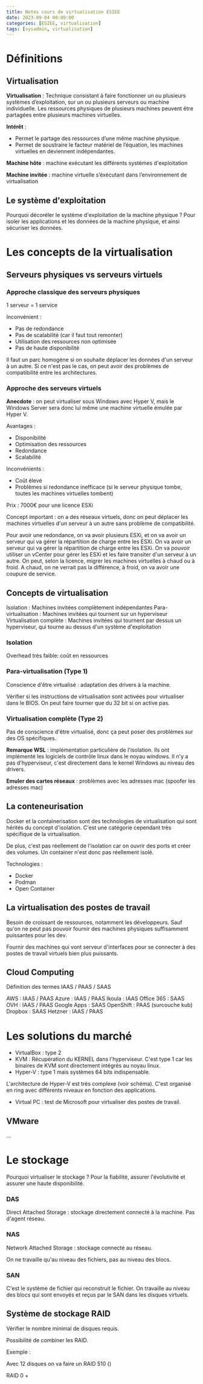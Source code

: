 ```yaml
---
title: Notes cours de virtualisation ESIEE
date: 2023-09-04 00:00:00
categories: [ESIEE, virtualisation]
tags: [sysadmin, virtualisation]
---
```


# Définitions

## Virtualisation

**Virtualisation** : Technique consistant à faire fonctionner un ou plusieurs systèmes d’exploitation, sur un ou plusieurs serveurs ou machine individuelle. Les ressources physiques de plusieurs machines peuvent être partagées entre plusieurs machines virtuelles.

**Intérêt** : 
- Permet le partage des ressources d’une même machine physique. 
- Permet de soustraire le facteur matériel de l’équation, les machines virtuelles en deviennent indépendantes.

**Machine hôte** : machine exécutant les différents systèmes d'exploitation

**Machine invitée** : machine virtuelle s’éxécutant dans l’environnement de virtualisation

## Le système d'exploitation

Pourquoi décoréler le système d'exploitation de la machine physique ? Pour isoler les applications et les données de la machine physique, et ainsi sécuriser les données.

# Les concepts de la virtualisation

## Serveurs physiques vs serveurs virtuels

### Approche classique des serveurs physiques

1 serveur = 1 service

Inconvénient : 
- Pas de redondance
- Pas de scalabilité (car il faut tout remonter)
- Utilisation des ressources non optimisée
- Pas de haute disponibilité

Il faut un parc homogène si on souhaite déplacer les données d'un serveur à un autre. Si ce n'est pas le cas, on peut avoir des problèmes de compatibilité entre les architectures.

### Approche des serveurs virtuels

**Anecdote** : on peut virtualiser sous Windows avec Hyper V, mais le Windows Server sera donc lui même une machine virtuelle émulée par Hyper V. 

Avantages : 
- Disponibilité
- Optimisation des ressources
- Redondance
- Scalabilité

Inconvénients :
- Coût élevé
- Problèmes si redondance inefficace (si le serveur physique tombe, toutes les machines virtuelles tombent)

Prix : 7000€ pour une licence ESXi

Concept important : on a des réseaux virtuels, donc on peut déplacer les machines virtuelles d'un serveur à un autre sans problème de compatibilité.

Pour avoir une redondance, on va avoir plusieurs ESXi, et on va avoir un serveur qui va gérer la répartition de charge entre les ESXi. On va avoir un serveur qui va gérer la répartition de charge entre les ESXi. On va pouvoir utiliser un vCenter pour gérer les ESXi et les faire transiter d'un serveur à un autre. On peut, selon la licence, migrer les machines virtuelles à chaud ou à froid. A chaud, on ne verrait pas la différence, à froid, on va avoir une coupure de service.

## Concepts de virtualisation

Isolation : Machines invitées complètement indépendantes
Para-virtualisation : Machines invitées qui tournent sur un hyperviseur
Virtualisation complète : Machines invitées qui tournent par dessus un hyperviseur, qui tourne au dessus d'un système d'exploitation

### Isolation

Overhead très faible: coût en ressources

### Para-virtualisation (Type 1)

Conscience d'être virtualisé : adaptation des drivers à la machine. 

Vérifier si les instructions de virtualisation sont activées pour virtualiser dans le BIOS. On peut faire tourner que du 32 bit si on active pas.

### Virtualisation complète (Type 2)

Pas de conscience d'être virtualisé, donc ça peut poser des problèmes sur des OS spécifiques.

**Remarque WSL** : implémentation particulière de l'isolation. Ils ont implémenté les logiciels de contrôle linux dans le noyau windows. Il n'y a pas d'hyperviseur, c'est directement dans le kernel Windows au niveau des drivers. 

**Emuler des cartes réseaux** : problèmes avec les adresses mac (spoofer les adresses mac)

## La conteneurisation

Docker et la containerisation sont des technologies de virtualisation qui sont hérités du concept d'isolation. C'est une catégorie cependant très spécifique de la virtualisation.

De plus, c'est pas réellement de l'isolation car on ouvrir des ports et créer des volumes. Un container n'est donc pas réellement isolé.

Technologies : 
- Docker
- Podman
- Open Container

## La virtualisation des postes de travail

Besoin de croissant de ressources, notamment les développeurs. Sauf qu'on ne peut pas pouvoir fournir des machines physiques suffisamment puissantes pour les dev. 

Fournir des machines qui vont serveur d'interfaces pour se connecter à des postes de travail virtuels bien plus puissants.

## Cloud Computing


Définition des termes IAAS / PAAS / SAAS

AWS : IAAS / PAAS
Azure : IAAS / PAAS
Ikoula : IAAS
Office 365 : SAAS
OVH : IAAS / PAAS
Google Apps : SAAS
OpenShift : PAAS (surcouche kub)
Dropbox : SAAS
Hetzner : IAAS / PAAS

# Les solutions du marché

- VirtualBox : type 2
- KVM : Récupération du KERNEL dans l'hyperviseur. C'est type 1 car les binaires de KVM sont directement intégrés au noyau linux.
- Hyper-V : type 1 mais systèmes 64 bits indispensable. 

L'architecture de Hyper-V est très complexe (voir schéma). C'est organisé en ring avec différents niveaux en fonction des applications.

- Virtual PC : test de Microsoft pour virtualiser des postes de travail. 

## VMware

...

# Le stockage

Pourquoi virtualiser le stockage ? Pour la fiabilité, assurer l'évolutivité et assurer une haute disponibilité.

### DAS

Direct Attached Storage : stockage directement connecté à la machine. Pas d'agent réseau. 

### NAS

Network Attached Storage : stockage connecté au réseau.

On ne travaille qu'au niveau des fichiers, pas au niveau des blocs.

### SAN

C'est le système de fichier qui reconstruit le fichier. On travaille au niveau des blocs qui sont envoyés et reçus par le SAN dans les disques virtuels.

## Système de stockage RAID

Vérifier le nombre minimal de disques requis. 

Possibilité de combiner les RAID.

Exemple : 

Avec 12 disques on va faire un RAID 510 ()

RAID 0 + 